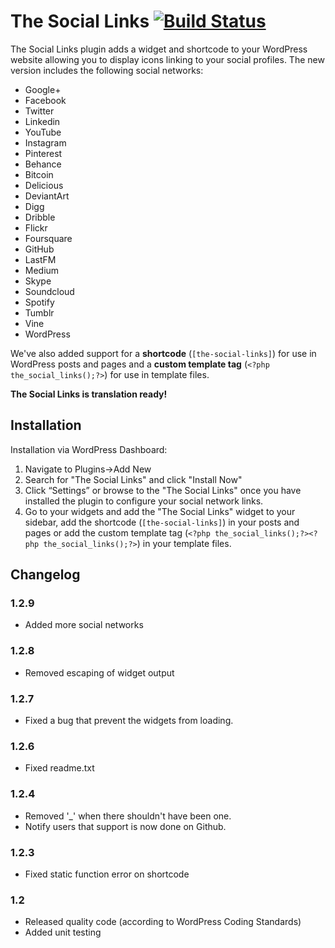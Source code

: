 # The Social Links [![Build Status](https://travis-ci.org/DigitalLeap/the-social-links.svg?branch=master)](https://travis-ci.org/DigitalLeap/the-social-links)

The Social Links plugin adds a widget and shortcode to your WordPress website allowing you to display icons linking to your social profiles. The new version includes the following social networks:

* Google+
* Facebook
* Twitter
* Linkedin
* YouTube
* Instagram
* Pinterest
* Behance
* Bitcoin
* Delicious
* DeviantArt
* Digg
* Dribble
* Flickr
* Foursquare
* GitHub
* LastFM
* Medium
* Skype
* Soundcloud
* Spotify
* Tumblr
* Vine
* WordPress

We've also added support for a **shortcode** (`[the-social-links]`) for use in WordPress posts and pages and a **custom template tag** (`<?php the_social_links();?>`) for use in template files.

**The Social Links is translation ready!**

## Installation

Installation via WordPress Dashboard:

1. Navigate to Plugins->Add New
2. Search for "The Social Links" and click "Install Now"
3. Click “Settings” or browse to the "The Social Links" once you have installed the plugin to configure your social network links.
4. Go to your widgets and add the "The Social Links" widget to your sidebar, add the shortcode (`[the-social-links]`) in your posts and pages or add the custom template tag (`<?php the_social_links();?><?php the_social_links();?>`) in your template files.

## Changelog

### 1.2.9
* Added more social networks

### 1.2.8
* Removed escaping of widget output

### 1.2.7
* Fixed a bug that prevent the widgets from loading.

### 1.2.6
* Fixed readme.txt

### 1.2.4
* Removed '_' when there shouldn't have been one.
* Notify users that support is now done on Github.

### 1.2.3
* Fixed static function error on shortcode

### 1.2
* Released quality code (according to WordPress Coding Standards)
* Added unit testing